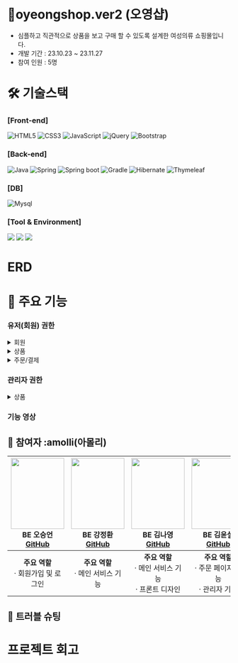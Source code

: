 # **👗oyeongshop.ver2 (오영샵)**
- 심플하고 직관적으로 상품을 보고 구매 할 수 있도록 설계한 여성의류 쇼핑몰입니다.
- 개발 기간 : 23.10.23 ~ 23.11.27<br>
- 참여 인원 : 5명<br>


#  🛠 기술스택

### **[Front-end]**
![HTML5](https://img.shields.io/badge/html5-%23E34F26.svg?style=for-the-badge&logo=html5&logoColor=white)
![CSS3](https://img.shields.io/badge/css3-%231572B6.svg?style=for-the-badge&logo=css3&logoColor=white)
![JavaScript](https://img.shields.io/badge/javascript-%23323330.svg?style=for-the-badge&logo=javascript&logoColor=%23F7DF1E)
![jQuery](https://img.shields.io/badge/jquery-%230769AD.svg?style=for-the-badge&logo=jquery&logoColor=white)
![Bootstrap](https://img.shields.io/badge/bootstrap-%238511FA.svg?style=for-the-badge&logo=bootstrap&logoColor=white)


### **[Back-end]**   
![Java](https://img.shields.io/badge/java11-%23ED8B00.svg?style=for-the-badge&logo=openjdk&logoColor=white)
![Spring](https://img.shields.io/badge/spring-%236DB33F.svg?style=for-the-badge&logo=spring&logoColor=white)
![Spring boot](https://img.shields.io/badge/springboot-6DB33F?style=for-the-badge&logo=springboot&logoColor=white)
![Gradle](https://img.shields.io/badge/Gradle-02303A.svg?style=for-the-badge&logo=Gradle&logoColor=white)
![Hibernate](https://img.shields.io/badge/Hibernate-59666C?style=for-the-badge&logo=Hibernate&logoColor=white)
![Thymeleaf](https://img.shields.io/badge/Thymeleaf-%23005C0F.svg?style=for-the-badge&logo=Thymeleaf&logoColor=white)

### **[DB]**
![Mysql](https://img.shields.io/badge/Mysql-4479A1?style=for-the-badge&logo=Mysql&logoColor=white)

### **[Tool & Environment]**  
<img src="https://img.shields.io/badge/github-181717?style=for-the-badge&logo=github&logoColor=white"> <img src="https://img.shields.io/badge/IntelliJ idea-000000?style=for-the-badge&logo=IntelliJ idea&logoColor=white"> <img src="https://img.shields.io/badge/figma-F24E1E?style=for-the-badge&logo=figma&logoColor=white">

# ERD



# 📍 주요 기능
### 유저(회원) 권한

<details>
<summary>회원</summary>
  
- 사이트를 통한 회원 가입 및 로그인
- 소셜 로그인(카카오, 네이버, 구글) 인증 후 로그인
- 아이디 중복 체크
  
</details>

<details>
<summary>상품</summary>
  
- 카테고리별 상품 조회
- 상품 목록조회
- 상품 정보 상세보기
  
</details>

<details>
<summary>주문/결제</summary>
  
- 단일상품 주문
- 다중 상품 주문
- 결제(포트원 결제 api)
- 주문 내역 조회

</details>


### 관리자 권한
<details>
<summary>상품</summary>
  
- 상품 등록
- 상품 상세 내용 수정
  
</details>



### 기능 영상 



## 🚀 참여자 :amolli(아몰리)
|<img src="#" width="120" height="160"/><br/>BE 오승언 <br/><a href="#">GitHub</a>|<img src="#" width="120" height="160"/><br/>BE 강정환 <br/> <a href="#">GitHub</a>|<img src="#" width="120" height="160"/><br/>BE 김나영 <br/><a href="#">GitHub</a>|<img src="#" width="120" height="160"/><br/>BE 김윤설 <br/><a href="#">GitHub</a>|<img src="#" width="120" height="160"/><br/>BE 박형배 <br/><a href="#">GitHub</a>|
|:---:|:---:|:---:|:---:|:---:|
| <strong>주요 역할</strong> <br> &middot; 회원가입 및 로그인|<strong>주요 역할</strong> <br> &middot; 메인 서비스 기능| <strong>주요 역할</strong> <br> &middot; 메인 서비스 기능 <br/> &middot; 프론트 디자인 | <strong>주요 역할</strong> <br/> &middot; 주문 페이지 기능 <br/> &middot; 관리자 기능| <strong>주요 역할</strong> <br/> &middot; 장바구니 페이지 기능 |



## 💊 트러블 슈팅

# 프로젝트 회고
